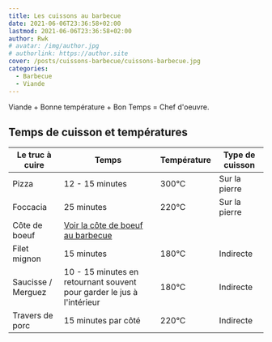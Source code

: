 ```yaml
---
title: Les cuissons au barbecue
date: 2021-06-06T23:36:58+02:00
lastmod: 2021-06-06T23:36:58+02:00
author: Rwk
# avatar: /img/author.jpg
# authorlink: https://author.site
cover: /posts/cuissons-barbecue/cuissons-barbecue.jpg
categories:
  - Barbecue
  - Viande
---
```


Viande + Bonne température + Bon Temps = Chef d'oeuvre.

<!--more-->

## Temps de cuisson et températures

| Le truc à cuire    | Temps                                                                  | Température | Type de cuisson |
|--------------------|------------------------------------------------------------------------|-------------|-----------------|
| Pizza              | 12 - 15 minutes                                                        | 300°C       | Sur la pierre   |
| Foccacia           | 25 minutes                                                             | 220°C       | Sur la pierre   |
| Côte de boeuf      | [Voir la côte de boeuf au barbecue](/posts/cote-boeuf-barbecue/)        |             |                 |
| Filet mignon       | 15 minutes                                                             | 180°C       | Indirecte       |
| Saucisse / Merguez | 10 - 15 minutes en retournant souvent pour garder le jus à l'intérieur | 180°C       | Indirecte       |
| Travers de porc    | 15 minutes par côté                                                    | 220°C       | Indirecte       |
